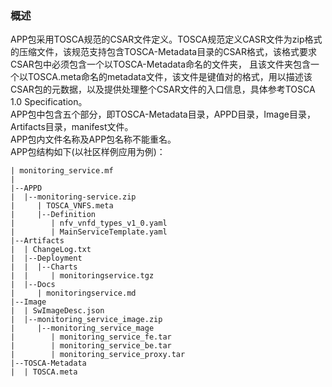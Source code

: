 ### 概述
  APP包采用TOSCA规范的CSAR文件定义。TOSCA规范定义CASR文件为zip格式的压缩文件，该规范支持包含TOSCA-Metadata目录的CSAR格式，该格式要求CSAR包中必须包含一个以TOSCA-Metadata命名的文件夹，
且该文件夹包含一个以TOSCA.meta命名的metadata文件，该文件是键值对的格式，用以描述该CSAR包的元数据，以及提供处理整个CSAR文件的入口信息，具体参考TOSCA 1.0 Specification。  
APP包中包含五个部分，即TOSCA-Metadata目录，APPD目录，Image目录，Artifacts目录，manifest文件。  
APP包内文件名称及APP包名称不能重名。  
APP包结构如下(以社区样例应用为例)：

    | monitoring_service.mf
    |
    |--APPD
    |  |--monitoring-service.zip
    |     | TOSCA_VNFS.meta
    |     |--Definition
    |        | nfv_vnfd_types_v1_0.yaml
    |        | MainServiceTemplate.yaml
    |--Artifacts
    |  | ChangeLog.txt
    |  |--Deployment
    |  |  |--Charts
    |  |     | monitoringservice.tgz
    |  |--Docs
    |     | monitoringservice.md
    |--Image
    |  | SwImageDesc.json
    |  |--monitoring_service_image.zip
    |     |--monitoring_service_mage
    |        | monitoring_service_fe.tar
    |        | monitoring_service_be.tar
    |        | monitoring_service_proxy.tar
    |--TOSCA-Metadata
    |  | TOSCA.meta

